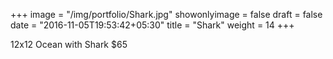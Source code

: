 +++
image = "/img/portfolio/Shark.jpg"
showonlyimage = false
draft = false
date = "2016-11-05T19:53:42+05:30"
title = "Shark"
weight = 14
+++

12x12 Ocean with Shark $65
